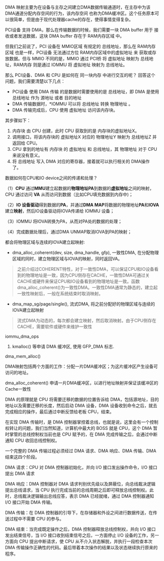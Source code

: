 
DMA 映射主要为在设备与主存之间建立DMA数据传输通道时，在主存中为该DMA通道分配内存空间的行为，该内存空间
也称为DMA缓冲区。这个任务原本可以很简单，但是由于现代处理器cache的存在，使得事情变得复杂。



PCI设备 支持 DMA，那么在传输数据的时候，我们需要一块 DMA buffer 用于 接收或者发送数据，这块 DMA buffer 存在于 RAM内存区域 中。

但我们之前说了，PCI 设备在 MMIO区域 有规定的 总线地址，那么在 RAM内存区域 也是一样，PCI设备 无法通过方位 RAM内存区域中的虚拟地址 来 获取或存放数据。但与 MMIO 不同的是，MMIO 通过 PCI桥 将 虚拟地址 映射为 总线地址，RAM内存 则是通过 IOMMU 将 虚拟地址 映射为 总线地址。

那么 PCI设备、DMA 和 CPU 是如何在 同一块内存 中进行交互的呢？
回答这个问题，我们需要清楚以下几点：

* PCI设备 使用 DMA 传输 的是数据时需要使用的是 总线地址，即 DMA 是使用 总线地址 作为 源地址 或者 目的地址
* DMA 传输数据时，*IOMMU 可以将 总线地址 转换 物理地址 。
* DMA 传输完成后，CPU 使用 虚拟地址 访问该内存块。

其步骤如下：

1. 内存块 由 CPU 创建，此时 CPU 获取到的是 内存块的虚拟地址X。
2. 调用接口，将该内存块的 虚拟地址X 对应的 物理地址Y 映射为 总线地址Z 并返回给 CPU。
3. CPU 拿到的地址有 内存块 的 虚拟地址 和 总线地址，其 物理地址 对于 CPU 来说没有意义。
4. 将 总线地址 写入 DMA 对应的寄存器，接着就可以执行相关的 DMA操作 了。


数据如何在CPU和IO device之间的传递和处理？

（1）**CPU** 通过**MMU**建立起数据的**物理地址PA**到数据的**虚拟地址**之间的映射，CPU 通过访问 **VA** 从而访问到数据（比如CPU填充数据到内存中)；

（2）**IO 设备驱动**得到数据的**PA**，并通过**DMA MAP**将数据的物理地址**PA**和**IOVA**建立**映射**，然后IO设备驱动将IOVA传递给 IOMMU 设备；

（3）IOMMU 将IOVA转换为PA，从而对PA处的数据的处理；

（4）完成数据处理后，通过DMA UNMAP取消IOVA到PA的映射；

都会将物理区域与连续的IOVA建立起映射:

* dma_alloc_coherent(dev, size, dma_handle, gfp), 一致性DMA, 在分配物理区域的同时，建立物理区域与IOVA的映射，同时返回VA。

> 之前介绍过COHERENT特性，对于一致性DMA，可以保证CPU和IO设备看到的物理地址是一致，因为CPU侧存在CACHE，一致性DMA可通过关CACHE或硬件来保证CPU和IO设备看到的物理地址是一致。函数dma_alloc_coherent()为一致性DMA。一致性DMA通常为静态的，建立起一致性映射后，一般在系统结束时取消映射。

* dma_map_sg/page/single(), 流式DMA, 将之前分配好的物理区域与连续的IOVA建立起映射

> 流式DMA为动态的，每次都会建立映射，然后取消映射。由于CPU侧存在CACHE，需要软件或硬件来维护一致性

iommu_dma_ops




1. kmalloc() 等申请 DMA 缓冲区, 使用 GFP_DMA 标志.


dma_mem_alloc()



DMA映射包括两个方面的工作：分配一片DMA缓冲区；为这片缓冲区产生设备可访问的地址。

dma_alloc_coherent() 申请一片DMA缓冲区，以进行地址映射并保证该缓冲区的Cache一致性







DMA 的原理就是 CPU 将需要迁移的数据的位置告诉给 DMA，包括源地址，目的地址以及需要迁移的长度，然后启动 DMA 设备，DMA 设备收到命令之后，就去完成相应的操作，最后通过中断反馈给老板 CPU，结束。


在实现 DMA 传输时，是 DMA 控制器掌控着总线，也就是说，这里会有一个控制权转让的问题，我们当然知道，计算机中最大的 BOSS 就是 CPU，这个 DMA 暂时掌管的总线控制权当前也是 CPU 赋予的，在 DMA 完成传输之后，会通过中断通知 CPU 收回总线控制权。

一个完整的 DMA 传输过程必须经过 DMA 请求、DMA 响应、DMA 传输、DMA 结束这四个阶段。

DMA 请求：CPU 对 DMA 控制器初始化，并向 I/O 接口发出操作命令，I/O 接口提出 DMA 请求

DMA 响应：DMA 控制器对 DMA 请求判别优先级以及屏蔽位，向总线裁决逻辑提出总线请求，当 CPU 执行完成当前的总线周期之后即可释放总线控制权。此时，总线裁决逻辑输出总线应答，表示 DMA 已经就绪，通过 DMA 控制器通知 I/O 接口开始 DMA 传输。

DMA 传输：在 DMA 控制器的引导下，在存储器和外设之间进行数据传送，在传送过程中不需要 CPU 的参与。

DMA 结束：当完成既定操作之后，DMA 控制器释放总线控制权，并向 I/O 接口发出结束信号，当 I/O 接口收到结束信号之后，一方面停止 I/O 设备的工作，另一方面向 CPU 提出中断请求，使 CPU 从不介入状态解脱，并执行一段检查本次 DMA 传输操作正确性的代码。最后带着本次操作的结果以及状态继续执行原来的程序。


